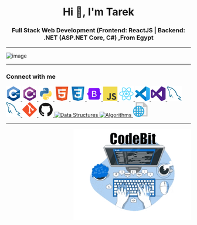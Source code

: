 <h1 align="center">Hi 👋, I'm Tarek</h1>
<h3 align="center">Full Stack Web Development (Frontend: ReactJS | Backend: .NET (ASP.NET Core, C#) </>,From Egypt</h3>





<hr>
 <img src="https://github.com/TariqCodeBit/photoProfile/blob/main/DALL%C2%B7E%202024-12-24%2016.19.15%20-%20A%20professional%20and%20visually%20appealing%20infographic-style%20design%20showcasing%20the%20skills%20and%20expertise%20of%20Tarek%20Ahmed%2C%20a%20Full%20Stack%20Developer.%20The%20design%20.webp " alt="image" style="max-width: 100%;"/> </a> </p>
<hr>

<h3 align="left">Connect with me</h3>

<p align="left"> 

<a href="https://learn.microsoft.com/en-us/cpp/" target="_blank" rel="noreferrer">
  <img src="https://raw.githubusercontent.com/devicons/devicon/master/icons/cplusplus/cplusplus-original.svg" alt="C++" width="40" height="40"/>
</a>
<a href="https://learn.microsoft.com/en-us/dotnet/csharp/" target="_blank" rel="noreferrer">
  <img src="https://raw.githubusercontent.com/devicons/devicon/master/icons/csharp/csharp-original.svg" alt="C#" width="40" height="40"/>
</a>
<a href="https://www.python.org/" target="_blank" rel="noreferrer">
  <img src="https://raw.githubusercontent.com/devicons/devicon/master/icons/python/python-original.svg" alt="Python" width="40" height="40"/>
</a>
<a href="https://www.w3schools.com/html/" target="_blank" rel="noreferrer">
  <img src="https://raw.githubusercontent.com/devicons/devicon/master/icons/html5/html5-original.svg" alt="HTML" width="40" height="40"/>
</a>
<a href="https://www.w3schools.com/css/" target="_blank" rel="noreferrer">
  <img src="https://raw.githubusercontent.com/devicons/devicon/master/icons/css3/css3-original.svg" alt="CSS" width="40" height="40"/>
</a>
<a href="https://getbootstrap.com/" target="_blank" rel="noreferrer">
  <img src="https://raw.githubusercontent.com/devicons/devicon/master/icons/bootstrap/bootstrap-original.svg" alt="Bootstrap" width="40" height="40"/>
</a>
<a href="https://developer.mozilla.org/en-US/docs/Web/JavaScript" target="_blank" rel="noreferrer">
  <img src="https://raw.githubusercontent.com/devicons/devicon/master/icons/javascript/javascript-original.svg" alt="JavaScript" width="40" height="40"/>
</a>
<a href="https://reactjs.org/" target="_blank" rel="noreferrer">
  <img src="https://raw.githubusercontent.com/devicons/devicon/master/icons/react/react-original.svg" alt="React" width="40" height="40"/>
</a>


<a href="https://code.visualstudio.com/" target="_blank" rel="noreferrer">
  <img src="https://raw.githubusercontent.com/devicons/devicon/master/icons/vscode/vscode-original.svg" alt="VS Code" width="40" height="40"/>
</a>
<a href="https://visualstudio.microsoft.com/" target="_blank" rel="noreferrer">
  <img src="https://raw.githubusercontent.com/devicons/devicon/master/icons/visualstudio/visualstudio-plain.svg" alt="Visual Studio" width="40" height="40"/>
</a>
<a href="https://www.mysql.com/" target="_blank" rel="noreferrer">
  <img src="https://raw.githubusercontent.com/devicons/devicon/master/icons/mysql/mysql-original.svg" alt="MySQL" width="40" height="40"/>
</a>


<a href="https://www.mysql.com/" target="_blank" rel="noreferrer">
  <img src="https://raw.githubusercontent.com/devicons/devicon/master/icons/mysql/mysql-original.svg" alt="SQL" width="40" height="40"/>
</a>
<a href="https://git-scm.com/" target="_blank" rel="noreferrer">
  <img src="https://raw.githubusercontent.com/devicons/devicon/master/icons/git/git-original.svg" alt="Git" width="40" height="40"/>
</a>
<a href="https://github.com/" target="_blank" rel="noreferrer">
  <img src="https://raw.githubusercontent.com/devicons/devicon/master/icons/github/github-original.svg" alt="GitHub" width="40" height="40"/>
</a>
<a href="https://www.geeksforgeeks.org/data-structures/" target="_blank" rel="noreferrer">
  <img src="https://upload.wikimedia.org/wikipedia/commons/thumb/3/3f/GeeksforGeeks_Logo.svg/640px-GeeksforGeeks_Logo.svg.png" alt="Data Structures" width="40" height="40"/>
</a>
<a href="https://www.geeksforgeeks.org/fundamentals-of-algorithms/" target="_blank" rel="noreferrer">
  <img src="https://upload.wikimedia.org/wikipedia/commons/6/66/GeeksforGeeks_Logo.svg" alt="Algorithms" width="40" height="40"/>
</a>

<a href="https://dotnet.microsoft.com/en-us/apps/aspnet" target="_blank" rel="noreferrer">
  <img src="https://raw.githubusercontent.com/devicons/devicon/master/icons/aspnet/aspnet-original.svg" alt="ASP.NET" width="40" height="40"/>
</a>






<hr>

 
<div>
  <img align="right" alt="Coding" src="https://github.com/TariqCodeBit/photoProfile/blob/main/animation.gif-ezgif.com-added-text.gif" style="max-width: 100% ; display: inline-block;" data-target="animated-image.originalImage">
</div>


